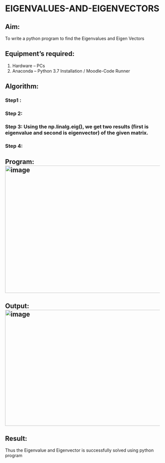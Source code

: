 # EIGENVALUES-AND-EIGENVECTORS
## Aim:
To write a python program to find the Eigenvalues and Eigen Vectors
## Equipment’s required:
1. 	Hardware – PCs
2. 	Anaconda – Python 3.7 Installation / Moodle-Code Runner
## Algorithm:
### Step1 : 
### Step 2: 
### Step 3: Using the np.linalg.eig(),  we get two results (first is eigenvalue and second is eigenvector) of the given matrix.
### Step 4: 

## Program:<img width="1178" height="415" alt="image" src="https://github.com/user-attachments/assets/96ca16f3-de01-40d4-bf37-c2780f9006ad" />


## Output:<img width="1302" height="378" alt="image" src="https://github.com/user-attachments/assets/ff4fa510-2dcb-40a7-8c46-9c2f27690fc5" />

## Result:
Thus the Eigenvalue and Eigenvector is successfully solved using python program
